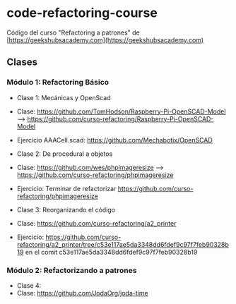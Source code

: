 # code-refactoring-course

Código del curso "Refactoring a patrones" de [https://geekshubsacademy.com](https://geekshubsacademy.com)

## Clases

### Módulo 1: Refactoring Básico

- Clase 1: Mecánicas y OpenScad
 - Clase: https://github.com/TomHodson/Raspberry-Pi-OpenSCAD-Model --> https://github.com/curso-refactoring/Raspberry-Pi-OpenSCAD-Model
 - Ejercicio AAACell.scad: https://github.com/Mechabotix/OpenSCAD


- Clase 2: De procedural a objetos
 - Clase: https://github.com/wes/phpimageresize --> https://github.com/curso-refactoring/phpimageresize
 - Ejercicio: Terminar de refactorizar https://github.com/curso-refactoring/phpimageresize


- Clase 3: Reorganizando el código
 - Clase: https://github.com/curso-refactoring/a2_printer
 - Ejercicio: https://github.com/curso-refactoring/a2_printer/tree/c53e117ae5da3348dd6fdef9c97f7feb90328b19 en el comit c53e117ae5da3348dd6fdef9c97f7feb90328b19

### Módulo 2: Refactorizando a patrones

- Clase 4: 
 - Clase: https://github.com/JodaOrg/joda-time